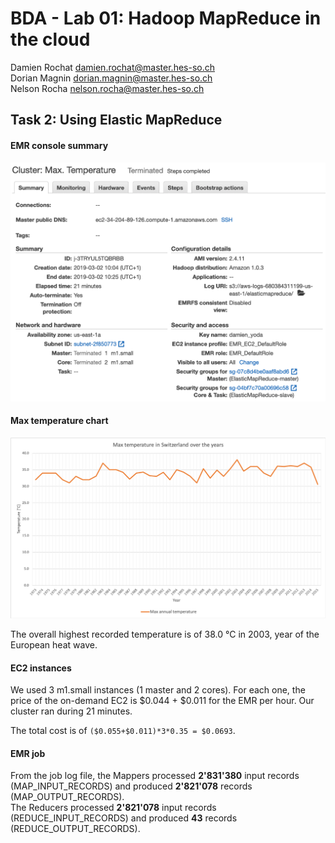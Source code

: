 # BDA - Lab 01: Hadoop MapReduce in the cloud

Damien Rochat <damien.rochat@master.hes-so.ch>  
Dorian Magnin <dorian.magnin@master.hes-so.ch>  
Nelson Rocha <nelson.rocha@master.hes-so.ch>

## Task 2: Using Elastic MapReduce

#### EMR console summary

![](ex02/emr_console.png)

#### Max temperature chart

![](ex02/max_temperature_chart.png)

The overall highest recorded temperature is of 38.0 °C in 2003, year of the European heat wave.

#### EC2 instances

We used 3 m1.small instances (1 master and 2 cores).
For each one, the price of the on-demand EC2 is $0.044 + $0.011 for the EMR per hour.
Our cluster ran during 21 minutes.

The total cost is of `($0.055+$0.011)*3*0.35 = $0.0693`.

#### EMR job

From the job log file, the Mappers processed **2'831'380** input records (MAP_INPUT_RECORDS) and produced **2'821'078** records (MAP_OUTPUT_RECORDS).  
The Reducers processed **2'821'078** input records (REDUCE_INPUT_RECORDS) and produced **43** records (REDUCE_OUTPUT_RECORDS).
